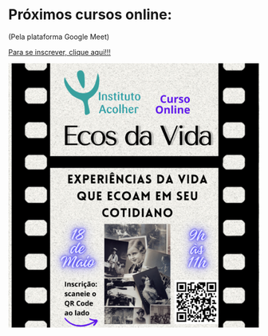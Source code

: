 # Próximos cursos online:
(Pela plataforma Google Meet)

[Para se inscrever, clique aqui!!!](https://forms.gle/657otZKb2hUVURgeA)

![](/img/capa-2024-05-18.png)
